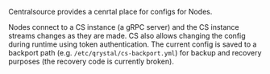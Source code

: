 Centralsource provides a cenrtal place for configs for Nodes.

Nodes connect to a CS instance (a gRPC server) and the CS instance streams
changes as they are made.
CS also allows changing the config during runtime using token authentication.
The current config is saved to a backport path
(e.g. `/etc/qrystal/cs-backport.yml`) for backup and recovery purposes
(the recovery code is currently broken).
